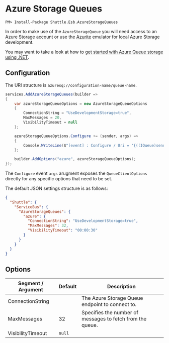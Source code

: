 # Azure Storage Queues

```
PM> Install-Package Shuttle.Esb.AzureStorageQueues
```

In order to make use of the `AzureStorageQueue` you will need access to an Azure Storage account or use the [Azurite](https://docs.microsoft.com/en-us/azure/storage/common/storage-use-azurite) emulator for local Azure Storage development.

You may want to take a look at how to [get started with Azure Queue storage using .NET](https://docs.microsoft.com/en-us/azure/storage/queues/storage-dotnet-how-to-use-queues?tabs=dotnet).

## Configuration

The URI structure is `azuresq://configuration-name/queue-name`.

```c#
services.AddAzureStorageQueues(builder =>
{
    var azureStorageQueueOptions = new AzureStorageQueueOptions
    {
        ConnectionString = "UseDevelopmentStorage=true",
        MaxMessages = 20,
        VisibilityTimeout = null
    };

    azureStorageQueueOptions.Configure += (sender, args) =>
    {
        Console.WriteLine($"[event] : Configure / Uri = '{((IQueue)sender).Uri}'");
    };

    builder.AddOptions("azure", azureStorageQueueOptions);
});
```
The `Configure` event `args` arugment exposes the `QueueClientOptions` directly for any specific options that need to be set.

The default JSON settings structure is as follows:

```json
{
  "Shuttle": {
    "ServiceBus": {
      "AzureStorageQueues": {
        "azure": {
          "ConnectionString": "UseDevelopmentStorage=true",
          "MaxMessages": 32,
          "VisibilityTimeout": "00:00:30"
        }
      }
    }
  }
}
```

## Options

| Segment / Argument | Default | Description |
| --- | --- | --- | 
| ConnectionString | | The Azure Storage Queue endpoint to connect to. |
| MaxMessages | 32 | Specifies the number of messages to fetch from the queue. |
| VisibilityTimeout | `null` | | The message visibility timeout that will be used for messages that fail processing. |
